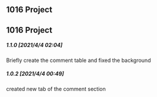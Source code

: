 ## 1016 Project

## 1016 Project
##### 1.1.0 [2021/4/4 02:04]
Briefly create the comment table and fixed the background
##### 1.0.2 [2021/4/4 00:49]
created new tab of the comment section